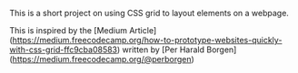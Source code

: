 This is a short project on using CSS grid to layout elements on a webpage. 

This is inspired by the [Medium Article] (https://medium.freecodecamp.org/how-to-prototype-websites-quickly-with-css-grid-ffc9cba08583) written by [Per Harald Borgen] (https://medium.freecodecamp.org/@perborgen)